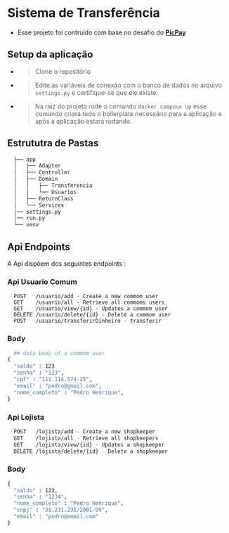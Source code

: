 # Sistema de Transferência

- Esse projeto foi contruído com base no desafio do [**PicPay**](https://github.com/PicPay/picpay-desafio-backend)


## Setup da aplicação

- > Clone o repositório
- > Edite as variáveis de conexão com o banco de dados no arquivo `settings.py` e certifique-se que ele existe. 
- > Na raiz do projeto rode o comando `docker compose up` esse comando criará todo o boilerplate necessário para a aplicação e após a aplicação estará rodando.

## Estrututra de Pastas

```bash
  ├── app
  │   ├── Adapter
  │   ├── Controller
  │   ├── Domain
  │   │   ├── Transferencia
  │   │   └── Usuarios
  │   ├── ReturnClass
  │   └── Services
  │── settings.py
  │── run.py
  └── venv
```

## Api Endpoints

A Api dispõem dos seguintes endpoints : 

### Api Usuario Comum
```
  POST   /usuario/add - Create a new commom user
  GET    /usuario/all - Retrieve all commoms users
  GET    /usuario/view/{id} - Updates a commom user
  DELETE /usuario/delete/{id} - Delete a commom user
  POST   /usuario/transferirDinheiro - transferir 
```
### Body 
```bash
  ## data body of a commom user
{
  "saldo" : 123
  "senha" : "123",
  "cpf" : "111.114.574-25",
  "email" : "pedro@gmail.com",
  "nome_completo" : "Pedro Henrique",
}
```
### Api Lojista
```bash
  POST   /lojista/add - Create a new shopkeeper
  GET    /lojista/all - Retrieve all shopkeepers
  GET    /lojista/view/{id} - Updates a shopkeeper
  DELETE /lojista/delete/{id} - Delete a shopkeeper
```
### Body
```bash
{
  "saldo" : 123,
  "senha" : "1234",
  "nome_completo" : "Pedro Henrique",
  "cnpj" : "31.231.231/2001-99",
  "email" : "pedro@email.com"
}
```


